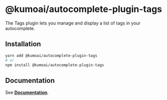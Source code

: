 # @kumoai/autocomplete-plugin-tags

The Tags plugin lets you manage and display a list of tags in your autocomplete.

## Installation

```sh
yarn add @kumoai/autocomplete-plugin-tags
# or
npm install @kumoai/autocomplete-plugin-tags
```

## Documentation

See [**Documentation**](https://www.algolia.com/doc/ui-libraries/autocomplete/api-reference/autocomplete-plugin-tags).
